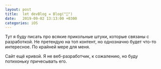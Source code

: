 ```yaml
---
layout: post
title:  let devBlog = Blog("🍏")
date:   2019-09-02 13:13:00 +0300
categories: iOS
---
```

Тут я буду писать про всякие прикольные штуки, которые связаны с разработкой. Не претендую на топ контент, но однозначно будет что-то интересное. По крайней мере для меня.

Сайт ещё кривой. Я не веб-разработчик, к сожалению, но буду потихоньку причесывать его.